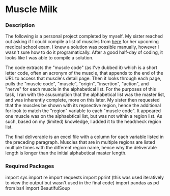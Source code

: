 # Muscle Milk

### Description
The following is a personal project completed by myself. My sister reached out asking if I could compile a list of muscles from [here](http://www.meddean.luc.edu/lumen/MedEd/GrossAnatomy/dissector/mml/) for her upcoming medical school exam. I knew a solution was possible manually, however I wasn't sure how to do it programatically. After a good half-day of coding, it looks like I was able to compile a solution.

The code extracts the "muscle code" (as I've dubbed it) which is a short letter code, often an acronym of the muscle, that appends to the end of the URL to access that muscle's detail page. Then it looks through each page, pulls the "muscle code", "muscle", "origin", "insertion", "action", and "nerve" for each muscle in the alphabetical list. For the purposes of this task, I ran with the asusumption that the alphabetical list was the master list, and was inherently complete, more on this later. My sister then requested that the muscles be shown with its repsective region, hence the additional for look to match the "region" variable to each "muscle code". It appeared one muscle was on the alphaebtical list, but was not within a region list. As such, based on my (limited) knowledge, I added it to the head/neck region list.

The final deliverable is an excel file with a column for each variable listed in the preceding paragraph. Muscles that are in multiple regions are listed multiple times with the different region name, hence why the deliverable length is longer than the initial alphabetical master length.

### Required Packages
  import sys
  import re
  import requests
  import pprint (this was used iteratively to view the output but wasn't used in the final code)
  import pandas as pd
  from bs4 import BeautifulSoup
  
